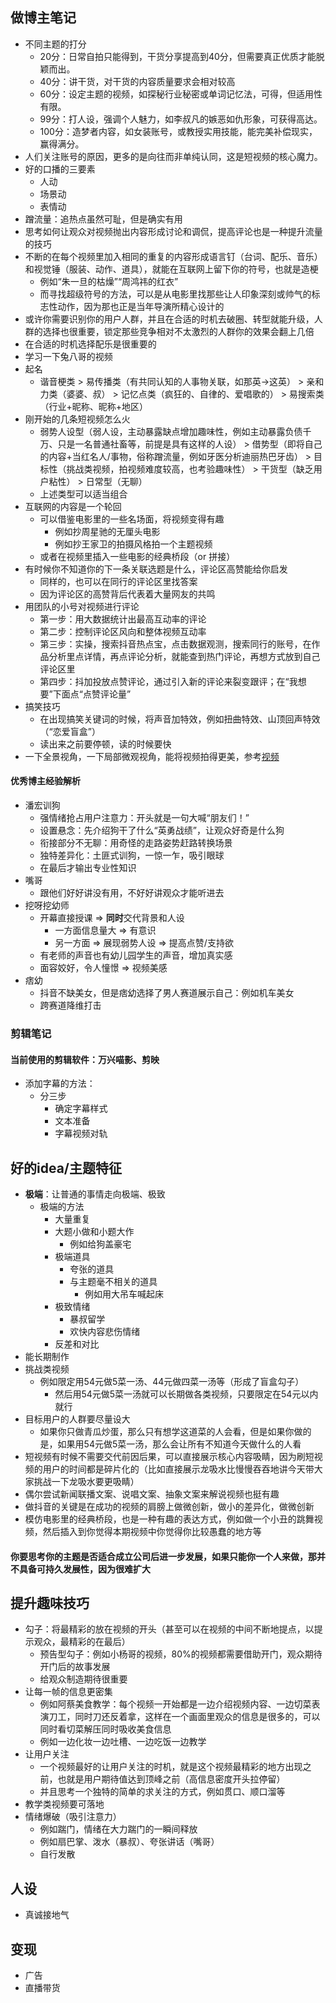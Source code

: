 ## 做博主笔记
- 不同主题的打分
  - 20分：日常自拍只能得到，干货分享提高到40分，但需要真正优质才能脱颖而出。
  - 40分：讲干货，对干货的内容质量要求会相对较高
  - 60分：设定主题的视频，如探秘行业秘密或单词记忆法，可得，但适用性有限。
  - 99分：打人设，强调个人魅力，如李叔凡的嫉恶如仇形象，可获得高达。
  - 100分：造梦者内容，如女装账号，或教授实用技能，能完美补偿现实，赢得满分。
- 人们关注账号的原因，更多的是向往而非单纯认同，这是短视频的核心魔力。
- 好的口播的三要素
  - 人动
  - 场景动
  - 表情动
- 蹭流量：追热点虽然可耻，但是确实有用
- 思考如何让观众对视频抛出内容形成讨论和调侃，提高评论也是一种提升流量的技巧
- 不断的在每个视频里加入相同的重复的内容形成语言钉（台词、配乐、音乐）和视觉锤（服装、动作、道具），就能在互联网上留下你的符号，也就是造梗
  - 例如“朱一旦的枯燥”“周鸿祎的红衣”
  - 而寻找超级符号的方法，可以是从电影里找那些让人印象深刻或帅气的标志性动作，因为那也正是当年导演所精心设计的
- 或许你需要识别你的用户人群，并且在合适的时机去破圈、转型就能升级，人群的选择也很重要，锁定那些竞争相对不太激烈的人群你的效果会翻上几倍
- 在合适的时机选择配乐是很重要的
- 学习一下兔八哥的视频
- 起名
  - 谐音梗类 > 易传播类（有共同认知的人事物关联，如那英->这英） > 亲和力类（婆婆、叔） > 记忆点类（疯狂的、自律的、爱唱歌的） > 易搜索类（行业+昵称、昵称+地区）
- 刚开始的几条短视频怎么火
  - 弱势人设型（弱人设，主动暴露缺点增加趣味性，例如主动暴露负债千万、只是一名普通社畜等，前提是具有这样的人设） > 借势型（即将自己的内容+当红名人/事物，俗称蹭流量，例如牙医分析迪丽热巴牙齿） > 目标性（挑战类视频，拍视频难度较高，也考验趣味性） > 干货型（缺乏用户粘性） > 日常型（无聊）
  - 上述类型可以适当组合
- 互联网的内容是一个轮回
  - 可以借鉴电影里的一些名场面，将视频变得有趣
    - 例如抄周星驰的无厘头电影
    - 例如抄王家卫的拍摄风格拍一个主题视频
  - 或者在视频里插入一些电影的经典桥段（or 拼接）
- 有时候你不知道你的下一条关联选题是什么，评论区高赞能给你启发
  - 同样的，也可以在同行的评论区里找答案  
  - 因为评论区的高赞背后代表着大量网友的共鸣
- 用团队的小号对视频进行评论
  - 第一步：用大数据统计出最高互动率的评论
  - 第二步：控制评论区风向和整体视频互动率
  - 第三步：实操，搜索抖音热点宝，点击数据观测，搜索同行的账号，在作品分析里点详情，再点评论分析，就能查到热门评论，再想方式放到自己评论区里
  - 第四步：抖加投放点赞评论，通过引入新的评论来裂变跟评；在“我想要”下面点“点赞评论量”
- 搞笑技巧
  - 在出现搞笑关键词的时候，将声音加特效，例如扭曲特效、山顶回声特效（“恋爱盲盒”）
  - 读出来之前要停顿，读的时候要快
- 一下全景视角，一下局部微观视角，能将视频拍得更美，参考[视频](https://www.bilibili.com/video/BV1ix23YmEeU/?vd_source=4cb5774261b49b0c38aeda2f8585c8af)

#### 优秀博主经验解析
- 潘宏训狗
  - 强情绪抢占用户注意力：开头就是一句大喊“朋友们！”
  - 设置悬念：先介绍狗干了什么“英勇战绩”，让观众好奇是什么狗
  - 衔接部分不无聊：用奇怪的走路姿势赶路转换场景
  - 独特差异化：土匪式训狗，一惊一乍，吸引眼球
  - 在最后才输出专业性知识
- 嘴哥
  - 跟他们好好讲没有用，不好好讲观众才能听进去
- 挖呀挖幼师
  - 开幕直接授课 => **同时**交代背景和人设
    - 一方面信息量大 => 有意识
    - 另一方面 => 展现弱势人设 => 提高点赞/支持欲
  - 有老师的声音也有幼儿园学生的声音，增加真实感
  - 面容姣好，令人憧憬 => 视频美感
- 痞幼
  - 抖音不缺美女，但是痞幼选择了男人赛道展示自己：例如机车美女
  - 跨赛道降维打击

  
### 剪辑笔记
#### 当前使用的剪辑软件：万兴喵影、剪映

- 添加字幕的方法：
  - 分三步
    - 确定字幕样式
    - 文本准备
    - 字幕视频对轨 


## 好的idea/主题特征
- **极端**：让普通的事情走向极端、极致
  - 极端的方法
    - 大量重复
    - 大题小做和小题大作
      - 例如给狗盖豪宅
    - 极端道具
      - 夸张的道具
      - 与主题毫不相关的道具
        - 例如用大吊车喊起床
    - 极致情绪
      - 暴叔留学
      - 欢快内容悲伤情绪
    - 反差和对比
- 能长期制作
- 挑战类视频
  - 例如限定用54元做5菜一汤、44元做四菜一汤等（形成了盲盒勾子）
    - 然后用54元做5菜一汤就可以长期做各类视频，只要限定在54元以内就行
- 目标用户的人群要尽量设大
  - 如果你只做青瓜炒蛋，那么只有想学这道菜的人会看，但是如果你做的是，如果用54元做5菜一汤，那么会让所有不知道今天做什么的人看
- 短视频有时候不需要交代前因后果，可以直接展示核心内容吸睛，因为刷短视频的用户的时间都是碎片化的（比如直接展示龙吸水比慢慢吞吞地讲今天带大家挑战一下龙吸水要更吸睛）
- 偶尔尝试新闻联播文案、说唱文案、抽象文案来解说视频也挺有趣
- 做抖音的关键是在成功的视频的肩膀上做微创新，做小的差异化，做微创新
- 模仿电影里的经典桥段，也是一种有趣的表达方式，例如做一个小丑的跳舞视频，然后插入到你觉得本期视频中你觉得你比较愚蠢的地方等

#### 你要思考你的主题是否适合成立公司后进一步发展，如果只能你一个人来做，那并不具备可持久发展性，因为很难扩大 

## 提升趣味技巧
- 勾子：将最精彩的放在视频的开头（甚至可以在视频的中间不断地提点，以提示观众，最精彩的在最后）
  - 预告型勾子：例如小杨哥的视频，80%的视频都需要借助开门，观众期待开门后的故事发展
  - 给观众制造期待很重要
- 让每一帧的信息更密集
  - 例如阿蔡美食教学：每个视频一开始都是一边介绍视频内容、一边切菜表演刀工，同时刀还反着拿，这样在一个画面里观众的信息是很多的，可以同时看切菜解压同时吸收美食信息
  - 例如一边化妆一边吐槽、一边吃饭一边教学
- 让用户关注
  - 一个视频最好的让用户关注的时机，就是这个视频最精彩的地方出现之前，也就是用户期待值达到顶峰之前（高信息密度开头拉停留）
  - 并且思考一个独特的简单的求关注的方式，例如贯口、顺口溜等
- 教学类视频要可落地
- 情绪爆破（吸引注意力）
  - 例如踹门，情绪在大力踹门的一瞬间释放
  - 例如扇巴掌、泼水（暴叔）、夸张讲话（嘴哥）
  - 自行发散

## 人设
- 真诚接地气


## 变现
- 广告
- 直播带货

